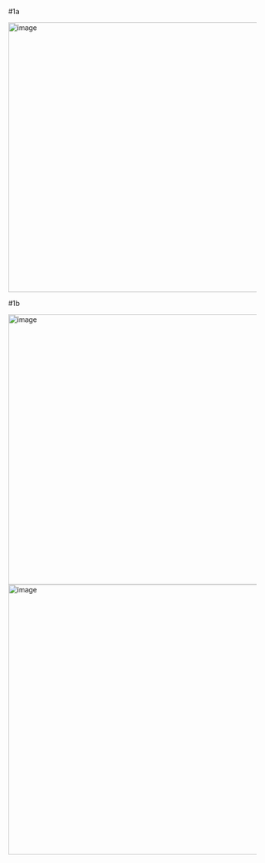 #1a

<img width="975" height="547" alt="image" src="https://github.com/user-attachments/assets/f868d9b9-c1a2-4a1c-8a29-4d6e1d69f9ed" />

#1b

<img width="975" height="548" alt="image" src="https://github.com/user-attachments/assets/76e104b2-0b57-4d87-9f85-2dd6424a3640" />
<img width="975" height="548" alt="image" src="https://github.com/user-attachments/assets/015ebd69-044c-4ffd-b001-9e9c71d5846f" />

